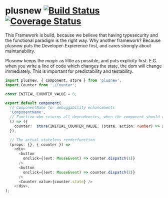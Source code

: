 # plusnew [![Build Status](https://api.travis-ci.org/plusnew/plusnew.svg?branch=master)](https://travis-ci.org/plusnew/plusnew) [![Coverage Status](https://coveralls.io/repos/github/plusnew/plusnew/badge.svg?branch=master)](https://coveralls.io/github/plusnew/plusnew)

This Framework is build, because we believe that having typesecurity and the functional paradigm is the right way.
Why another framework? Because plusnew puts the Developer-Expierence first, and cares strongly about maintanability.

Plusnew keeps the *magic* as little as possible, and puts explicity first.
E.G. when you write a line of code which changes the state, the dom will change immediately. This is important for predictability and testability.

```ts
import plusnew, { component, store } from 'plusnew';
import Counter from './Counter';

const INITIAL_COUNTER_VALUE = 0;

export default component(
  // ComponentName for debuggability enhancements
  'ComponentName',
  // Function who returns all dependencies, when the component should rerender
  () => ({
    counter:  store(INITIAL_COUNTER_VALUE, (state, action: number) => state + action)
  }),

  // The actual stateless renderfunction
  (props: {}, { counter }) =>
    <div>
      <button
        onclick={(evt: MouseEvent) => counter.dispatch(1)}
      />
      <button
        onclick={(evt: MouseEvent) => counter.dispatch(2)}
      />
      <Counter value={counter.state} />
    </div>,
);

```
